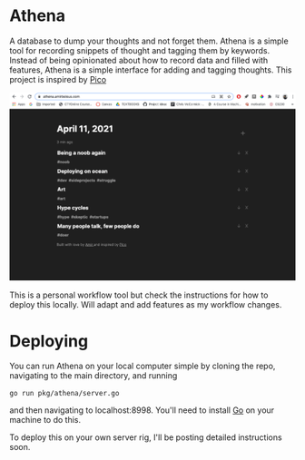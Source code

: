 # Athena
A database to dump your thoughts and not forget them. Athena is a simple tool for recording snippets of thought and tagging them by keywords. Instead of being opinionated about how to record data and filled with features, Athena is a simple interface for adding and tagging thoughts. This project is inspired by [Pico]()


![img](docs/img.png)

This is a personal workflow tool but check the instructions for how to deploy this locally. Will adapt and add features as my workflow changes.


# Deploying
You can run Athena on your local computer simple by cloning the repo, navigating to the main directory, and running
```
go run pkg/athena/server.go
```
and then navigating to localhost:8998. You'll need to install [Go](https://golang.org/doc/install) on your machine to do this.

To deploy this on your own server rig, I'll be posting detailed instructions soon.
